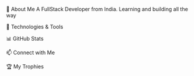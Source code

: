 
🚀 About Me
A FullStack Developer from India.
Learning and building all the way

🔧 Technologies & Tools
    

📊 GitHub Stats
  

📫 Connect with Me
  

🏆 My Trophies
